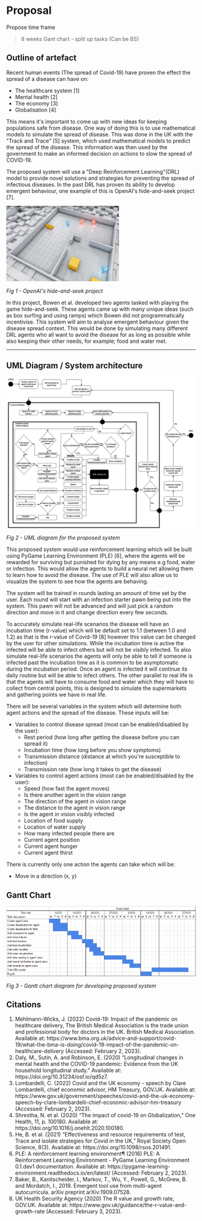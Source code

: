 <h1>Proposal</h1>

Propose time frame
> 8 weeks
> Gant chart - split up tasks (Can be BS)

<h2>Outline of artefact</h2>

Recent human events (The spread of Covid-19) have proven the effect the spread of a disease can have on:
<ul>
<li>The healthcare system [1]</li>
<li>Mental health [2]</li>
<li>The economy [3]</li>
<li>Globalisation [4]</li>
</ul>

This means it's important to come up with new ideas for keeping populations safe from disease. One way of doing this is to use mathematical models to simulate the spread of disease. This was done in the UK with the "Track and Trace" [5] system, which used mathematical models to predict the spread of the disease. This information was then used by the government to make an informed decision on actions to slow the spread of COVID-19.

The proposed system will use a "Deep Reinforcement Learning"(DRL) model to provide novel solutions and strategies for preventing the spread of infectious diseases. In the past DRL has proven its ability to develop emergent behaviour, one example of this is OpenAI's hide-and-seek project [7].

<img src="Resources/OpenAIHideSeek.png" alt="Open AI Hide-and-Seek" width="300" height="200">

<i> Fig 1 - OpenAI's hide-and-seek project </i>

In this project, Bowen et al. developed two agents tasked with playing the game hide-and-seek. These agents came up with many unique ideas (such as box surfing and using ramps) which Bowen did not programmatically incentivise. This system will aim to analyse emergent behaviour given the disease spread context. This would be done by simulating many different DRL agents who all want to avoid the disease for as long as possible while also keeping their other needs, for example; food and water met.

---

<h2>UML Diagram / System architecture</h2>

<img src="Resources/UML Diagram Updated.png" alt="UML diagram"> 

<i> Fig 2 - UML diagram for the proposed system </i>

This proposed system would use reinforcement learning which will be built using PyGame Learning Environment (PLE) [6], where the agents will be rewarded for surviving but punished for dying by any means e.g food, water or infection. This would allow the agents to build a neural net allowing them to learn how to avoid the disease. The use of PLE will also allow us to visualize the system to see how the agents are behaving.

The system will be trained in rounds lasting an amount of time set by the user. Each round will start with an infection starter pawn being put into the system. This pawn will not be advanced and will just pick a random direction and move in it and change direction every few seconds.

To accurately simulate real-life scenarios the disease will have an incubation time (r-value) which will be default set to 1.1 (between 1.0 and 1.2) as that is the r-value of Covid-19 [8] however this value can be changed by the user for other simulations. While the incubation time is active the infected will be able to infect others but will not be visibly infected. To also simulate real-life scenarios the agents will only be able to tell if someone is infected past the incubation time as it is common to be asymptomatic during the incubation period. Once an agent is infected it will continue its daily routine but will be able to infect others. The other parallel to real life is that the agents will have to consume food and water which they will have to collect from central points, this is designed to simulate the supermarkets and gathering points we have in real life.

There will be several variables in the system which will determine both agent actions and the spread of the disease. These inputs will be:
<ul>
<li> Variables to control disease spread (most can be enabled/disabled by the user):
<ul>
<li> Rest period (how long after getting the disease before you can spread it)</li>
<li> Incubation time (how long before you show symptoms)</li>
<li> Transmission distance (distance at which you're susceptible to infection)</li>
<li> Transmission rate (how long it takes to get the disease) </li>
</ul>
</li>
<li> Variables to control agent actions (most can be enabled/disabled by the user):
<ul>
<li> Speed (how fast the agent moves) </li>
<li> Is there another agent in the vision range </li>
<li> The direction of the agent in vision range </li>
<li> The distance to the agent in vision range </li>
<li> Is the agent in vision visibly infected </li>
<li> Location of food supply </li>
<li> Location of water supply </li>
<li> How many infected people there are </li>
<li> Current agent position </li>
<li> Current agent hunger </li>
<li> Current agent thirst </li>
</ul>
</li>
</ul>

There is currently only one action the agents can take which will be:
<ul>
<li> Move in a direction (x, y) </li>
</ul>

<h2>Gantt Chart</h2>

<img src="Resources/Gantt Chart.png" alt="Gantt chart diagram"> 

<i> Fig 3 - Gantt chart diagram for developing proposed system </i>

<h2>Citations</h2>

<ol>
<li> Mehlmann-Wicks, J. (2022) Covid-19: Impact of the pandemic on healthcare delivery, The British Medical Association is the trade union and professional body for doctors in the UK. British Medical Association. Available at: https://www.bma.org.uk/advice-and-support/covid-19/what-the-bma-is-doing/covid-19-impact-of-the-pandemic-on-healthcare-delivery (Accessed: February 2, 2023). </li>
<li> Daly, M., Sutin, A. and Robinson, E. (2020) “Longitudinal changes in mental health and the COVID-19 pandemic: Evidence from the UK household longitudinal study.” Available at: https://doi.org/10.31234/osf.io/qd5z7. </li>
<li> Lombardelli, C. (2022) Covid and the UK economy - speech by Clare Lombardelli, chief economic advisor, HM Treasury, GOV.UK. Available at: https://www.gov.uk/government/speeches/covid-and-the-uk-economy-speech-by-clare-lombardelli-chief-economic-advisor-hm-treasury (Accessed: February 2, 2023). </li>
<li> Shrestha, N. et al. (2020) “The impact of covid-19 on Globalization,” One Health, 11, p. 100180. Available at: https://doi.org/10.1016/j.onehlt.2020.100180. </li>
<li> He, B. et al. (2021) “Effectiveness and resource requirements of test, Trace and isolate strategies for Covid in the UK,” Royal Society Open Science, 8(3). Available at: https://doi.org/10.1098/rsos.201491. </li>
<li> PLE: A reinforcement learning environment¶ (2016) PLE: A Reinforcement Learning Environment - PyGame Learning Environment 0.1.dev1 documentation. Available at: https://pygame-learning-environment.readthedocs.io/en/latest/ (Accessed: February 2, 2023). </li>
<li>Baker, B., Kanitscheider, I., Markov, T., Wu, Y., Powell, G., McGrew, B. and Mordatch, I., 2019. Emergent tool use from multi-agent autocurricula. arXiv preprint arXiv:1909.07528.</li>
<li> UK Health Security Agency (2020) The R value and growth rate, GOV.UK. Available at: https://www.gov.uk/guidance/the-r-value-and-growth-rate (Accessed: February 3, 2023).</li>
</ol>